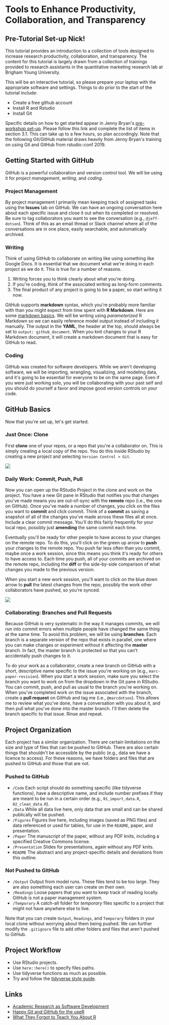 Tools to Enhance Productivity, Collaboration, and Transparency
================

Pre-Tutorial Set-up Nick!
-------------------------

This tutorial provides an introduction to a collection of tools designed to increase research productivity, collaboration, and transparency. The content for this tutorial is largely drawn from a collection of trainings provided to research assistants in the quantitative marketing research lab at Brigham Young University.

This will be an interactive tutorial, so please prepare your laptop with the appropriate software and settings. Things to do prior to the start of the tutorial include:

-   Create a free github account
-   Install R and Rstudio
-   Install Git

Specific details on how to get started appear in Jenny Bryan's [pre-workshop set-up](https://happygitwithr.com/workshops.html?mkt_tok=eyJpIjoiT1RVelptVTNZams0T0dZMiIsInQiOiJlR0orVlVpaHZsRlwveWh5QUJPN2U1Q3BcL0pHVHo5RXJ5UkhabFlwVXM4NlEwcHhRTENQZmVxaEEyNnVLSkRFTTdVa0hyNjk4MkFHYUU1Nkt5VXNtRm9heFM3N3dnUFplZ1V5anpRTWdnWDVscE1lOUR6VzBHaGFQOUFhOGd1QkN3In0=#pre-workshop-set-up). Please follow this link and complete the list of items in section 3.1. This can take up to a few hours, so plan accordingly. Note that the following Git/GitHub material draws heavily from Jenny Bryan's training on using Git and GitHub from rstudio::conf 2019.

Getting Started with GitHub
---------------------------

GitHub is a powerful collaboration and version control tool. We will be using it for *project management*, *writing*, and *coding*.

### Project Management

By project management I primarily mean keeping track of assigned tasks using the **Issues** tab on GitHub. We can have an ongoing conversation here about each specific issue and close it out when its completed or resolved. Be sure to tag collaborators you want to see the conversation (e.g., `@jeff-dotson`). Think of this as an email thread or Slack channel where all of the conversations are in one place, easily searchable, and automatically archived.

### Writing

Think of using GitHub to collaborate on writing like using something like Google Docs. It is essential that we document what we're doing in each project as we do it. This is true for a number of reasons.

1.  Writing forces you to think clearly about what you're doing.
2.  If you're coding, think of the associated writing as long-form comments.
3.  The final product of any project is going to be a paper, so start writing it now.

GitHub supports **markdown** syntax, which you're probably more familiar with than you might expect from time spent with **R Markdown**. Here are some [markdown basics](https://rmarkdown.rstudio.com/authoring_basics.html). We will be writing using *parameterized* R Markdown so we can easily reference model output instead of including it manually. The output in the **YAML**, the header at the top, should always be set to `output: github_document`. When you knit changes to your R Markdown document, it will create a markdown document that is easy for GitHub to read.

### Coding

GitHub was created for software developers. While we aren't developing software, we will be importing, wrangling, visualizing, and modeling data, and it's going to be essential for everyone to be on the same page. Even if you were just working solo, you will be collaborating with your past self and you should do yourself a favor and impose good version controls on your code.

GitHub Basics
-------------

Now that you're set up, let's get started.

### Just Once: Clone

First **clone** one of your repos, or a repo that you're a collaborator on. This is simply creating a local copy of the repo. You do this inside RStudio by creating a new project and selecting `Version Control > Git`.

![](Figures/clone.png)

### Daily Work: Commit, Push, Pull

Now you can open up the RStudio Project in the clone and work on the project. You have a new Git pane in RStudio that notifies you that changes you've made means you are out-of-sync with the **remote** repo (i.e., the one on GitHub). Once you've made a number of changes, you click on the files you want to **commit** and click commit. Think of a **commit** as saving a snapshot of all of the changes you've made across these files all at once. Include a clear commit message. You'll do this fairly frequently for your local repo, possibly just **amending** the same commit each time.

Eventually you'll be ready for other people to have access to your changes on the remote repo. To do this, you'll click on the green up arrow to **push** your changes to the remote repo. You push far less often than you commit, maybe once a work session, since this means you think it's ready for others to have access to. Each time you push, all of your commits are archived on the remote repo, including the **diff** or the side-by-side comparison of what changes you made to the previous version.

When you start a new work session, you'll want to click on the blue down arrow to **pull** the latest changes from the repo, possibly the work other collaborators have pushed, so you're synced.

![](Figures/daily-work.png)

### Collaborating: Branches and Pull Requests

Because GitHub is very systematic in the way it manages commits, we will run into commit errors when multiple people have changed the same thing at the same time. To avoid this problem, we will be using **branches**. Each branch is a separate version of the repo that exists in parallel, one where you can make changes or experiment without it affecting the **master** branch. In fact, the master branch is protected so that you can't accidentally push changes to it.

To do your work as a collaborator, create a new branch on GitHub with a short, descriptive name specific to the issue you're working on (e.g., `marc-paper-revision`). When you start a work session, make sure you select the branch you want to work on from the dropdown in the Git pane in RStudio. You can commit, push, and pull as usual to the branch you're working on. When you've completed work on the issue associated with the branch, create a **pull request** on GitHub and tag me (i.e., `@marcdotson`). This allows me to review what you've done, have a conversation with you about it, and then pull what you've done into the master branch. I'll then delete the branch specific to that issue. Rinse and repeat.

Project Organization
--------------------

Each project has a similar organization. There are certain limitations on the size and type of files that can be pushed to GitHub. There are also certain things that shouldn't be accessible by the public (e.g., data we have a licence to access). For these reasons, we have folders and files that are pushed to GitHub and those that are not.

### Pushed to GitHub

-   `/Code` Each script should do something specific (like tidyverse functions), have a descriptive name, and include number prefixes if they are meant to be run in a certain order (e.g., `01_import_data.R`, `02_clean_data.R`).
-   `/Data` While all data live here, only data that are small and can be shared publically will be pushed.
-   `/Figures` Figures live here, including images (saved as PNG files) and data referenced or used for tables, for use in the `README`, paper, and presentation.
-   `/Paper` The manuscript of the paper, without any PDF knits, including a specified Creative Commons license.
-   `/Presentation` Slides for presentations, again without any PDF knits.
-   `README` The abstract and any project-specific details and deviations from this outline.

### Not Pushed to GitHub

-   `/Output` Output from model runs. These files tend to be too large. They are also something each user can create on their own.
-   `/Readings` Loose papers that you want to keep track of reading locally. GitHub is not a paper management system.
-   `/Temporary` A catch-all folder for *temporary* files specific to a project that might not have anywhere else to live.

Note that you can create `Output`, `Readings`, and `Temporary` folders in your local clone without worrying about them being pushed. We can further modify the `.gitignore` file to add other folders and files that aren't pushed to GitHub.

Project Workflow
----------------

-   Use RStudio projects.
-   Use `here::here()` to specify files paths.
-   Use tidyverse functions as much as possible.
-   Try and follow the [tidyverse style guide](https://style.tidyverse.org).

Links
-----

-   [Academic Research as Software Development](https://www.mathkills.com/words/2019/2/17/academic-research-as-software-development)
-   [Happy Git and GitHub for the useR](https://happygitwithr.com)
-   [What They Forgot to Teach You About R](https://whattheyforgot.org)
